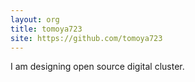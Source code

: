 ```yaml
---
layout: org
title: tomoya723
site: https://github.com/tomoya723
---
```

I am designing open source digital cluster.